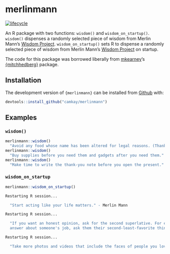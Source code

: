 
<!-- README.md is generated from README.Rmd. Please edit that file -->

# merlinmann

<!-- badges: start -->

[![lifecycle](https://img.shields.io/badge/lifecycle-experimental-orange.svg)](https://www.tidyverse.org/lifecycle/#experimental)
<!-- badges: end -->

An R package with two functions: `wisdom()` and `wisdom_on_startup()`.
`wisdom()` dispenses a randomly selected piece of wisdom from Merlin
Mann’s [Wisdom Project](https://github.com/merlinmann/wisdom).
`wisdom_on_startup()` sets R to dispense a randomly selected piece of
wisdom from Merlin Mann’s [Wisdom
Project](https://github.com/merlinmann/wisdom) on startup.

The code for this package was borrowed liberally from
[mkearney](https://github.com/mkearney)’s
[{mitchhedberg}](https://github.com/mkearney/mitchhedberg) package.

## Installation

The development version of `{merlinmann}` can be installed from
[Github](https://github.com) with:

``` r
devtools::install_github("camkay/merlinmann")
```

## Examples

### `wisdom()`

``` r
merlinmann::wisdom()
  "Avoid any food whose name has been altered for legal reasons. (Thanks, Chris C.)" - Merlin Mann
merlinmann::wisdom()
  "Buy supplies before you need them and gadgets after you need them." - Merlin Mann
merlinmann::wisdom()
  "Make time to write the thank-you note before you open the present." - Merlin Mann
```

### `wisdom_on_startup`

``` r
merlinmann::wisdom_on_startup()

Restarting R session...

  "Start acting like your life matters." - Merlin Mann

Restarting R session...

  "If you want an honest opinion, ask for the second superlative. For example, if you want a thoughtful 
  answer about someone's job, ask them their second-least-favorite thing about it." - Merlin Mann

Restarting R session...

  "Take more photos and videos that include the faces of people you love." - Merlin Mann
  
```
